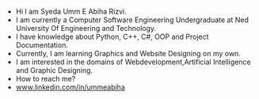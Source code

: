 - Hi I am Syeda Umm E Abiha Rizvi.
- I am currently a Computer Software Engineering Undergraduate at Ned University Of Engineering and Technology.
- I have knowledge about Python, C++, C#, OOP and Project Documentation.
- Currently, I am learning Graphics and Website Designing on my own.
- I am interested in the domains of Webdevelopment,Artificial Intelligence and Graphic Designing.
- How to reach me?
- www.linkedin.com/in/ummeabiha

<!---
ummeabiha/ummeabiha is a ✨ special ✨ repository because its `README.md` (this file) appears on your GitHub profile.
You can click the Preview link to take a look at your changes.
--->
